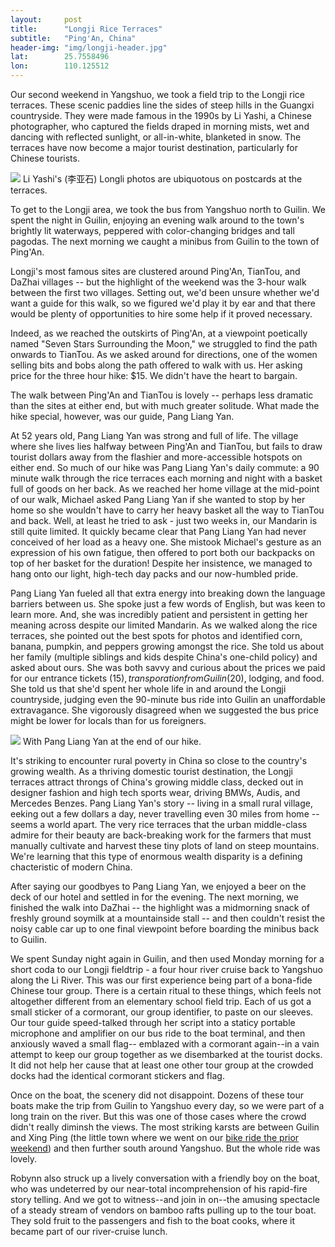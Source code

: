 ```yaml
---
layout: 	post
title:  	"Longji Rice Terraces"
subtitle:   "Ping'An, China"
header-img: "img/longji-header.jpg"
lat: 		25.7558496
lon: 		110.125512
---
```


Our second weekend in Yangshuo, we took a field trip to the Longji rice terraces.  These scenic paddies line the sides of steep hills in the Guangxi countryside. They were made famous in the 1990s by Li Yashi, a Chinese photographer, who captured the fields draped in morning mists, wet and dancing with reflected sunlight, or all-in-white, blanketed in snow. The terraces have now become a major tourist destination, particularly for Chinese tourists. 

<img src="{{ site.baseurl }}/img/longji-li-yashi.jpg">
<span class="caption text-muted">Li Yashi's (李亚石) Longli photos are ubiquotous on postcards at the terraces.</span>

To get to the Longji area, we took the bus from Yangshuo north to Guilin.  We spent the night in Guilin, enjoying an evening walk around to the town's brightly lit waterways, peppered with color-changing bridges and tall pagodas. The next morning we caught a minibus from Guilin to the town of Ping'An. 

Longji's most famous sites are clustered around Ping'An, TianTou, and DaZhai villages -- but the highlight of the weekend was the 3-hour walk between the first two villages. Setting out, we'd been unsure whether we'd want a guide for this walk, so we figured we'd play it by ear and that there would be plenty of opportunities to hire some help if it proved necessary.

Indeed, as we reached the outskirts of Ping'An, at a viewpoint poetically named "Seven Stars Surrounding the Moon," we struggled to find the path onwards to TianTou. As we asked around for directions, one of the women selling bits and bobs along the path offered to walk with us.  Her asking price for the three hour hike: $15.  We didn't have the heart to bargain.

The walk between Ping'An and TianTou is lovely -- perhaps less dramatic than the sites at either end, but with much greater solitude. What made the hike special, however, was our guide, Pang Liang Yan.

At 52 years old, Pang Liang Yan was strong and full of life.  The village where she lives lies halfway between Ping'An and TianTou, but fails to draw tourist dollars away from the flashier and more-accessible hotspots on either end.  So much of our hike was Pang Liang Yan's daily commute: a 90 minute walk through the rice terraces each morning and night with a basket full of goods on her back.  As we reached her home village at the mid-point of our walk, Michael asked Pang Liang Yan if she wanted to stop by her home so she wouldn't have to carry her heavy basket all the way to TianTou and back. Well, at least he tried to ask - just two weeks in, our Mandarin is still quite limited. It quickly became clear that Pang Liang Yan had never conceived of her load as a heavy one. She mistook Michael's gesture as an expression of his own fatigue, then offered to port both our backpacks on top of her basket for the duration! Despite her insistence, we managed to hang onto our light, high-tech day packs and our now-humbled pride.

Pang Liang Yan fueled all that extra energy into breaking down the language barriers between us. She spoke just a few words of English, but was keen to learn more. And, she was incredibly patient and persistent in getting her meaning across despite our limited Mandarin. As we walked along the rice terraces, she pointed out the best spots for photos and identified corn, banana, pumpkin, and peppers growing amongst the rice. She told us about her family (multiple siblings and kids despite China's one-child policy) and asked about ours. She was both savvy and curious about the prices we paid for our entrance tickets ($15), transporation from Guilin ($20), lodging, and food. She told us that she'd spent her whole life in and around the Longji countryside, judging even the 90-minute bus ride into Guilin an unaffordable extravagance. She vigorously disagreed when we suggested the bus price might be lower for locals than for us foreigners.

<img src="{{ site.baseurl }}/img/longji-pangliangyan.jpg">
<span class="caption text-muted">With Pang Liang Yan at the end of our hike.</span>

It's striking to encounter rural poverty in China so close to the country's growing wealth. As a thriving domestic tourist destination, the Longji terraces attract throngs of China's growing middle class, decked out in designer fashion and high tech sports wear, driving BMWs, Audis, and Mercedes Benzes. Pang Liang Yan's story -- living in a small rural village, eeking out a few dollars a day, never travelling even 30 miles from home -- seems a world apart.  The very rice terraces that the urban middle-class admire for their beauty are back-breaking work for the farmers that must manually cultivate and harvest these tiny plots of land on steep mountains. We're learning that this type of enormous wealth disparity is a defining chacteristic of modern China.

After saying our goodbyes to Pang Liang Yan, we enjoyed a beer on the deck of our hotel and settled in for the evening. The next morning, we finished the walk into DaZhai -- the highlight was a midmorning snack of freshly ground soymilk at a mountainside stall -- and then couldn't resist the noisy cable car up to one final viewpoint before boarding the minibus back to Guilin.

We spent Sunday night again in Guilin, and then used Monday morning for a short coda to our Longji fieldtrip - a four hour river cruise back to Yangshuo along the Li River.  This was our first experience being part of a bona-fide Chinese tour group. There is a certain ritual to these things, which feels not altogether different from an elementary school field trip. Each of us got a small sticker of a cormorant, our group identifier, to paste on our sleeves. Our tour guide speed-talked through her script into a staticy portable microphone and amplifier on our bus ride to the boat terminal, and then anxiously waved a small flag-- emblazed with a cormorant again--in a vain attempt to keep our group together as we disembarked at the tourist docks. It did not help her cause that at least one other tour group at the crowded docks had the identical cormorant stickers and flag.

Once on the boat, the scenery did not disappoint.  Dozens of these tour boats make the trip from Guilin to Yangshuo every day, so we were part of a long train on the river. But this was one of those cases where the crowd didn't really diminsh the views. The most striking karsts are between Guilin and Xing Ping (the little town where we went on our [bike ride the prior weekend](/steffen-adventures/2015/07/12/yangshuo-cycling/)) and then further south around Yangshuo. But the whole ride was lovely.  

Robynn also struck up a lively conversation with a friendly boy on the boat, who was undeterred by our near-total incomprehension of his rapid-fire story telling. And we got to witness--and join in on--the amusing spectacle of a steady stream of vendors on bamboo rafts pulling up to the tour boat. They sold fruit to the passengers and fish to the boat cooks, where it became part of our river-cruise lunch.




